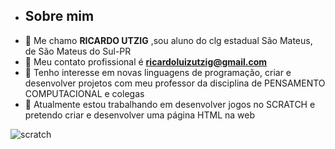 - ## Sobre mim ##
- 👋 Me chamo **RICARDO UTZIG** ,sou aluno do clg estadual São Mateus, de São Mateus do Sul-PR
- 👀 Meu contato profissional é **ricardoluizutzig@gmail.com**
- 🌱 Tenho interesse em novas linguagens de programação, criar e desenvolver projetos com meu professor da disciplina de PENSAMENTO COMPUTACIONAL e colegas
- 💞️ Atualmente estou trabalhando em desenvolver jogos no SCRATCH e pretendo criar e desenvolver uma página  HTML na web 

![scratch](https://img.shields.io/badge/Scratch-4D97FF?style=for-the-badge&logo=Scratch&logoColor=white)



